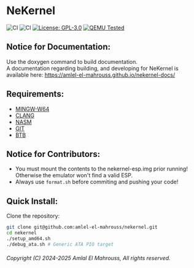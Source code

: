 <!-- Read Me of NeKernel -->

# NeKernel

![CI](https://github.com/amlel-el-mahrouss/nekernel/actions/workflows/boot-pio.yml/badge.svg)
![CI](https://github.com/amlel-el-mahrouss/nekernel/actions/workflows/kernel-ahci.yml/badge.svg)
[![License: GPL-3.0](https://img.shields.io/badge/license-GPL--3.0-blue.svg)](LICENSE)
[![QEMU Tested](https://img.shields.io/badge/QEMU-Tested-success)](#)

## Notice for Documentation:

Use the doxygen command to build documentation.
<br/>
A documentation regarding building, and developing for NeKernel is available here: https://amlel-el-mahrouss.github.io/nekernel-docs/

## Requirements:

- [MINGW-W64](https://www.mingw-w64.org/)
- [CLANG](https://clang.llvm.org/)
- [NASM](https://nasm.us/)
- [GIT](https://git-scm.com/)
- [BTB](https://github.com/amlel-el-mahrouss/btb)

## Notice for Contributors:

- You must mount the contents to the nekernel-esp.img prior running! Otherwise the emulator won't find a valid ESP.
- Always use `format.sh` before commiting and pushing your code!

## Quick Install:

Clone the repository:

```sh
git clone git@github.com:amlel-el-mahrouss/nekernel.git
cd nekernel
./setup_amd64.sh
./debug_ata.sh # Generic ATA PIO target
```

###### Copyright (C) 2024-2025 Amlal El Mahrouss, All rights reserved.
